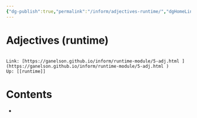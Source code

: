 ```yaml
---
{"dg-publish":true,"permalink":"/inform/adjectives-runtime/","dgHomeLink":true,"dgPassFrontmatter":false}
---
```


# Adjectives (runtime)
```ad-info

Link: [https://ganelson.github.io/inform/runtime-module/5-adj.html ](https://ganelson.github.io/inform/runtime-module/5-adj.html )
Up: [[runtime]]
```

# Contents
- 